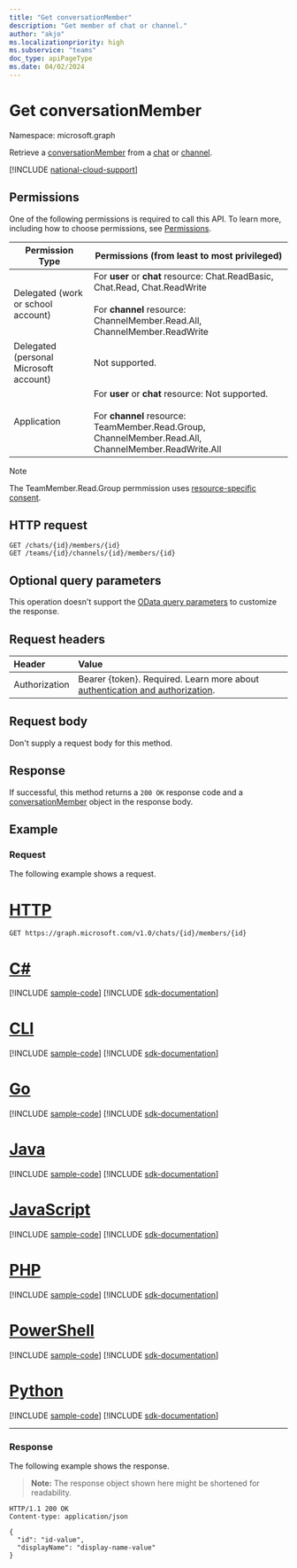 ```yaml
---
title: "Get conversationMember"
description: "Get member of chat or channel."
author: "akjo"
ms.localizationpriority: high
ms.subservice: "teams"
doc_type: apiPageType
ms.date: 04/02/2024
---
```


# Get conversationMember

Namespace: microsoft.graph

Retrieve a [conversationMember](../resources/conversationmember.md) from a [chat](../resources/chatmessage.md) or [channel](../resources/channel.md).

[!INCLUDE [national-cloud-support](../../includes/all-clouds.md)]

## Permissions

One of the following permissions is required to call this API. To learn more, including how to choose permissions, see [Permissions](/graph/permissions-reference).

|Permission Type|Permissions (from least to most privileged)|
|---------|-------------|
|Delegated (work or school account)| For **user** or **chat** resource: Chat.ReadBasic, Chat.Read, Chat.ReadWrite<br/><br/>For **channel** resource: ChannelMember.Read.All, ChannelMember.ReadWrite |
|Delegated (personal Microsoft account)|Not supported.|
|Application| For **user** or **chat** resource: Not supported.<br/><br/>For **channel** resource: TeamMember.Read.Group, ChannelMember.Read.All, ChannelMember.ReadWrite.All |

> [!NOTE]
> The TeamMember.Read.Group permmission uses [resource-specific consent](/microsoftteams/platform/graph-api/rsc/resource-specific-consent).


## HTTP request
<!-- { "blockType": "ignored" } -->
```http
GET /chats/{id}/members/{id}
GET /teams/{id}/channels/{id}/members/{id}
```

## Optional query parameters

This operation doesn't support the [OData query parameters](/graph/query-parameters) to customize the response.

## Request headers

| Header       | Value |
|:---------------|:--------|
|Authorization|Bearer {token}. Required. Learn more about [authentication and authorization](/graph/auth/auth-concepts).|

## Request body

Don't supply a request body for this method.

## Response

If successful, this method returns a `200 OK` response code and a [conversationMember](../resources/conversationmember.md) object in the response body.

## Example

### Request

The following example shows a request.


# [HTTP](#tab/http)
<!-- {
  "blockType": "request",
  "name": "conversation_member__get2"
}-->

```msgraph-interactive
GET https://graph.microsoft.com/v1.0/chats/{id}/members/{id}
```

# [C#](#tab/csharp)
[!INCLUDE [sample-code](../includes/snippets/csharp/conversation-member--get2-csharp-snippets.md)]
[!INCLUDE [sdk-documentation](../includes/snippets/snippets-sdk-documentation-link.md)]

# [CLI](#tab/cli)
[!INCLUDE [sample-code](../includes/snippets/cli/conversation-member--get2-cli-snippets.md)]
[!INCLUDE [sdk-documentation](../includes/snippets/snippets-sdk-documentation-link.md)]

# [Go](#tab/go)
[!INCLUDE [sample-code](../includes/snippets/go/conversation-member--get2-go-snippets.md)]
[!INCLUDE [sdk-documentation](../includes/snippets/snippets-sdk-documentation-link.md)]

# [Java](#tab/java)
[!INCLUDE [sample-code](../includes/snippets/java/conversation-member--get2-java-snippets.md)]
[!INCLUDE [sdk-documentation](../includes/snippets/snippets-sdk-documentation-link.md)]

# [JavaScript](#tab/javascript)
[!INCLUDE [sample-code](../includes/snippets/javascript/conversation-member--get2-javascript-snippets.md)]
[!INCLUDE [sdk-documentation](../includes/snippets/snippets-sdk-documentation-link.md)]

# [PHP](#tab/php)
[!INCLUDE [sample-code](../includes/snippets/php/conversation-member--get2-php-snippets.md)]
[!INCLUDE [sdk-documentation](../includes/snippets/snippets-sdk-documentation-link.md)]

# [PowerShell](#tab/powershell)
[!INCLUDE [sample-code](../includes/snippets/powershell/conversation-member--get2-powershell-snippets.md)]
[!INCLUDE [sdk-documentation](../includes/snippets/snippets-sdk-documentation-link.md)]

# [Python](#tab/python)
[!INCLUDE [sample-code](../includes/snippets/python/conversation-member--get2-python-snippets.md)]
[!INCLUDE [sdk-documentation](../includes/snippets/snippets-sdk-documentation-link.md)]

---

### Response

The following example shows the response.

>**Note:** The response object shown here might be shortened for readability.
<!--
{
  "blockType": "response",
  "truncated": true,
  "@odata.type": "microsoft.graph.conversationMember"
} -->

```http
HTTP/1.1 200 OK
Content-type: application/json

{
  "id": "id-value",
  "displayName": "display-name-value"
}
```

<!-- uuid: 8fcb5dbc-d5aa-4681-8e31-b001d5168d79
2015-10-25 14:57:30 UTC -->
<!--
{
  "type": "#page.annotation",
  "description": "conversation: member get",
  "keywords": "",
  "section": "documentation",
  "tocPath": "",
  "suppressions": [
  ]
}
-->
